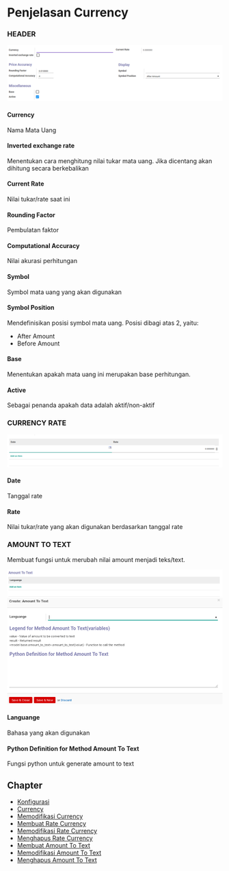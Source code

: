 # Penjelasan Currency

### <a name="bagian-header">HEADER</a>

![](../../img/currency/header.png)

#### <a name="field-name">Currency</a>

Nama Mata Uang

#### <a name="field-rate-inverted">Inverted exchange rate</a>

Menentukan cara menghitung nilai tukar mata uang. Jika dicentang akan dihitung secara berkebalikan

#### <a name="field-rate-current">Current Rate</a>

Nilai tukar/rate saat ini

#### <a name="field-rounding">Rounding Factor</a>

Pembulatan faktor

#### <a name="field-accuracy">Computational Accuracy</a>

Nilai akurasi perhitungan

#### <a name="field-symbol">Symbol</a>

Symbol mata uang yang akan digunakan

#### <a name="field-position">Symbol Position</a>

Mendefinisikan posisi symbol mata uang. Posisi dibagi atas 2, yaitu:<br />
* After Amount
* Before Amount

#### <a name="field-base">Base</a>

Menentukan apakah mata uang ini merupakan base perhitungan.

#### <a name="field-active">Active</a>

Sebagai penanda apakah data adalah aktif/non-aktif

### <a name="detail-currency-rate">CURRENCY RATE</a>

![](../../img/currency/detail-currency-rate.png)

#### <a name="field-detail-currency-rate-date">Date</a>

Tanggal rate

#### <a name="field-detail-currency-rate-rate">Rate</a>

Nilai tukar/rate yang akan digunakan berdasarkan tanggal rate

### <a name="detail-amount-to-text">AMOUNT TO TEXT</a>

Membuat fungsi untuk merubah nilai amount menjadi teks/text.

![](../../img/currency/detail-amount-to-text.png)
![](../../img/currency/form-amount-to-text.png)

#### <a name="field-detail-amount-to-text-lang-id">Languange</a>

Bahasa yang akan digunakan

#### <a name="field-detail-amount-to-text-python-amount2text">Python Definition for Method Amount To Text</a>

Fungsi python untuk generate amount to text

## Chapter

- [Konfigurasi](../../konfigurasi.md)
- [Currency](../currency.md)
- [Memodifikasi Currency](memodifikasi.md)
- [Membuat Rate Currency](membuat-rate.md)
- [Memodifikasi Rate Currency](memodifikasi-rate.md)
- [Menghapus Rate Currency](menghapus-rate.md)
- [Membuat Amount To Text](membuat-amount.md)
- [Memodifikasi Amount To Text](memodifikasi-amount.md)
- [Menghapus Amount To Text](menghapus-amount.md)
